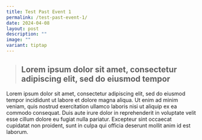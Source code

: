 ```yaml
---
title: Test Past Event 1
permalink: /test-past-event-1/
date: 2024-04-08
layout: post
description: ""
image: ""
variant: tiptap
---
```

<blockquote>
<h2><strong>Lorem ipsum dolor sit amet, consectetur adipiscing elit, sed do eiusmod tempor </strong></h2>
</blockquote>
<p>Lorem ipsum dolor sit amet, consectetur adipiscing elit, sed do eiusmod
tempor incididunt ut labore et dolore magna aliqua. Ut enim ad minim veniam,
quis nostrud exercitation ullamco laboris nisi ut aliquip ex ea commodo
consequat. Duis aute irure dolor in reprehenderit in voluptate velit esse
cillum dolore eu fugiat nulla pariatur. Excepteur sint occaecat cupidatat
non proident, sunt in culpa qui officia deserunt mollit anim id est laborum.</p>